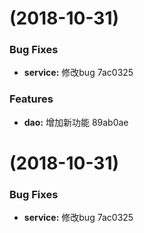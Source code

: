 <a name=""></a>
#  (2018-10-31)


### Bug Fixes

* **service:** 修改bug 7ac0325


### Features

* **dao:** 增加新功能 89ab0ae



<a name=""></a>
#  (2018-10-31)


### Bug Fixes

* **service:** 修改bug 7ac0325



